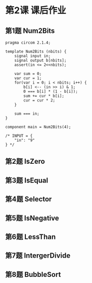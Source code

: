 # 第2课 课后作业

## 第1题 Num2Bits

```
pragma circom 2.1.4;

template Num2Bits (nbits) {
    signal input in;
    signal output b[nbits];
    assert(in <= 2<<nbits);
    
    var sum = 0;
    var cur = 1;
    for(var i = 0; i < nbits; i++) {
        b[i] <-- (in >> i) & 1;
        0 === b[i] * (1 - b[i]);
        sum += cur * b[i];
        cur = cur * 2;
    }

    sum === in;
}

component main = Num2Bits(4);

/* INPUT = {
    "in": "9"
} */
```

## 第2题 IsZero

## 第3题 IsEqual

## 第4题 Selector

## 第5题 IsNegative

## 第6题 LessThan

## 第7题 IntergerDivide

## 第8题 BubbleSort

